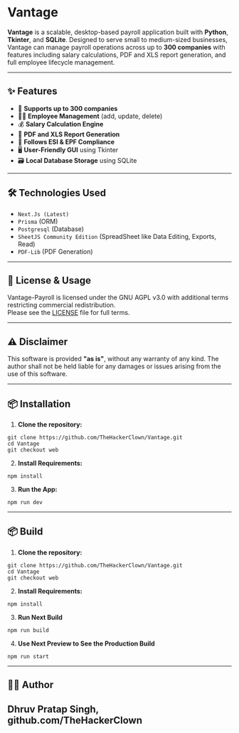 # Vantage

**Vantage** is a scalable, desktop-based payroll application built with **Python**, **Tkinter**, and **SQLite**. Designed to serve small to medium-sized businesses, Vantage can manage payroll operations across up to **300 companies** with features including salary calculations, PDF and XLS report generation, and full employee lifecycle management.

---

## ✨ Features

- 🏢 **Supports up to 300 companies**
- 👩‍💼 **Employee Management** (add, update, delete)
- 💰 **Salary Calculation Engine**
- 📄 **PDF and XLS Report Generation**
- 🏢 **Follows ESI & EPF Compliance**
- 🖥️ **User-Friendly GUI** using Tkinter
- 🗃️ **Local Database Storage** using SQLite

---

## 🛠️ Technologies Used

- `Next.Js (Latest)` 
- `Prisma` (ORM)
- `Postgresql` (Database)
- `SheetJS Community Edition` (SpreadSheet like Data Editing, Exports, Read)
- `PDF-Lib` (PDF Generation)

---

## 🚫 License & Usage

Vantage-Payroll is licensed under the GNU AGPL v3.0 with additional terms restricting commercial redistribution.  
Please see the [LICENSE](./LICENSE) file for full terms.

---

## ⚠️ Disclaimer

This software is provided **"as is"**, without any warranty of any kind. The author shall not be held liable for any damages or issues arising from the use of this software.

---

## 📦 Installation

1. **Clone the repository:**

```
git clone https://github.com/TheHackerClown/Vantage.git
cd Vantage
git checkout web
```

2. **Install Requirements:**

```
npm install
```

3. **Run the App:**

```
npm run dev
```

---

## 📦 Build

1. **Clone the repository:**

```
git clone https://github.com/TheHackerClown/Vantage.git
cd Vantage
git checkout web
```

2. **Install Requirements:**

```
npm install

```



3. **Run Next Build**

```
npm run build
```

4. **Use Next Preview to See the Production Build**

```
npm run start
```


---

## 🙋‍♂️ Author

Dhruv Pratap Singh,
github.com/TheHackerClown
---